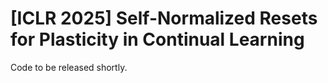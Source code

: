 # [ICLR 2025] Self-Normalized Resets for Plasticity in Continual Learning

Code to be released shortly.

